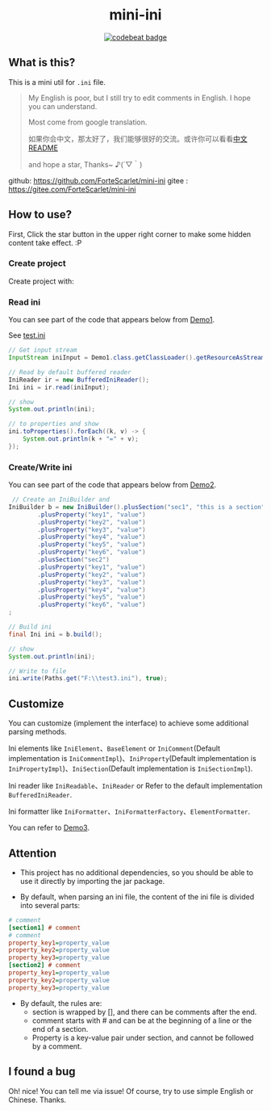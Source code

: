 <div align="center" style="text-align: center; margin:0 auto;">
<h1>mini-ini</h1>
<a href="https://codebeat.co/projects/github-com-fortescarlet-mini-ini-master"><img alt="codebeat badge" src="https://codebeat.co/badges/2380d6ed-4d5d-4e62-a7d6-79c77a9cbddb" /></a>
</div>


## What is this?
This is a mini util for `.ini` file.

>My English is poor, but I still try to edit comments in English. I hope you can understand.
> 
>Most come from google translation.
> 
>如果你会中文，那太好了，我们能够很好的交流。或许你可以看看[中文README](./README_CN.md)
> 
>and hope a star, Thanks~  ♪(´▽｀)

github: https://github.com/ForteScarlet/mini-ini
gitee : https://gitee.com/ForteScarlet/mini-ini

## How to use?
First, Click the star button in the upper right corner to make some hidden content take effect. :P


### Create project
Create project with:


### Read ini
You can see part of the code that appears below from [Demo1](./src/test/java/com/forte/test/Demo1.java).

See [test.ini](./src/test/resources/test.ini)
```java
// Get input stream
InputStream iniInput = Demo1.class.getClassLoader().getResourceAsStream("test.ini");

// Read by default buffered reader
IniReader ir = new BufferedIniReader();
Ini ini = ir.read(iniInput);

// show
System.out.println(ini);

// to properties and show
ini.toProperties().forEach((k, v) -> {
    System.out.println(k + "=" + v);
});
```


### Create/Write ini
You can see part of the code that appears below from [Demo2](./src/test/java/com/forte/test/Demo2.java).

```java
 // Create an IniBuilder and
IniBuilder b = new IniBuilder().plusSection("sec1", "this is a section")
        .plusProperty("key1", "value")
        .plusProperty("key2", "value")
        .plusProperty("key3", "value")
        .plusProperty("key4", "value")
        .plusProperty("key5", "value")
        .plusProperty("key6", "value")
        .plusSection("sec2")
        .plusProperty("key1", "value")
        .plusProperty("key2", "value")
        .plusProperty("key3", "value")
        .plusProperty("key4", "value")
        .plusProperty("key5", "value")
        .plusProperty("key6", "value")
;

// Build ini
final Ini ini = b.build();

// show
System.out.println(ini);

// Write to file
ini.write(Paths.get("F:\\test3.ini"), true);
```

## Customize
You can customize (implement the interface) to achieve some additional parsing methods.

Ini elements like `IniElement`、`BaseElement` or `IniComment`(Default implementation is `IniCommentImpl`)、`IniProperty`(Default implementation is `IniPropertyImpl`)、`IniSection`(Default implementation is `IniSectionImpl`).

Ini reader like `IniReadable`、`IniReader` or Refer to the default implementation `BufferedIniReader`.

Ini formatter like `IniFormatter`、`IniFormatterFactory`、`ElementFormatter`.

You can refer to [Demo3](./src/test/java/com/forte/test/Demo3.java).

## Attention
- This project has no additional dependencies, so you should be able to use it directly by importing the jar package.

- By default, when parsing an ini file, the content of the ini file is divided into several parts:
```ini
# comment
[section1] # comment
# comment
property_key1=property_value
property_key2=property_value
property_key3=property_value
[section2] # comment
property_key1=property_value
property_key2=property_value
property_key3=property_value
```
- By default, the rules are:
    - section is wrapped by [], and there can be comments after the end.
    - comment starts with # and can be at the beginning of a line or the end of a section.
    - Property is a key-value pair under section, and cannot be followed by a comment.



## I found a bug
Oh! nice! You can tell me via issue! Of course, try to use simple English or Chinese. Thanks.






